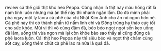 review cả thế giới thịt kho heo Peppa. Công nhận là thịt này màu hồng rất là nam tính luôn nhưng mà ăn thế này thì nhanh ngán lắm. Do đó mình phải pha ngay một ly laora cà phê của chị Nhật Kim Anh cho ăn nó ngon hơn nè. Cà phê này thì có thành phần từ nấm linh chi và Đông trùng hạ thảo cực tốt cho sức khỏe. Mùi vị thì vô cùng đậm đà, béo béo ngọt ngọt sến kẹo uống đã lắm, uống thì vừa ngon mà lại còn khỏe bảo sao thấy ai cũng dùng cà phê laora luôn. Cái thịt heo Peppa này thì siêu béo và ngọt thịt chấm cùng sốt cay, uống thêm chút cà phê lao ra nữa là quá đã.